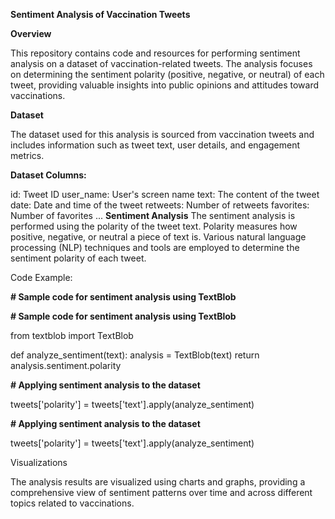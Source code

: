 **Sentiment Analysis of Vaccination Tweets**

**Overview**

This repository contains code and resources for performing sentiment analysis on a dataset of vaccination-related tweets. The analysis focuses on determining the sentiment polarity (positive, negative, or neutral) of each tweet, providing valuable insights into public opinions and attitudes toward vaccinations.

**Dataset**

The dataset used for this analysis is sourced from vaccination tweets and includes information such as tweet text, user details, and engagement metrics.

**Dataset Columns:**

id: Tweet ID
user_name: User's screen name
text: The content of the tweet
date: Date and time of the tweet
retweets: Number of retweets
favorites: Number of favorites
...
**Sentiment Analysis**
The sentiment analysis is performed using the polarity of the tweet text. Polarity measures how positive, negative, or neutral a piece of text is. Various natural language processing (NLP) techniques and tools are employed to determine the sentiment polarity of each tweet.

Code Example:

**# Sample code for sentiment analysis using TextBlob**

**# Sample code for sentiment analysis using TextBlob**

from textblob import TextBlob

def analyze_sentiment(text):
    analysis = TextBlob(text)
    return analysis.sentiment.polarity

**# Applying sentiment analysis to the dataset**

tweets['polarity'] = tweets['text'].apply(analyze_sentiment)


**# Applying sentiment analysis to the dataset**

tweets['polarity'] = tweets['text'].apply(analyze_sentiment)


Visualizations

The analysis results are visualized using charts and graphs, providing a comprehensive view of sentiment patterns over time and across different topics related to vaccinations.
